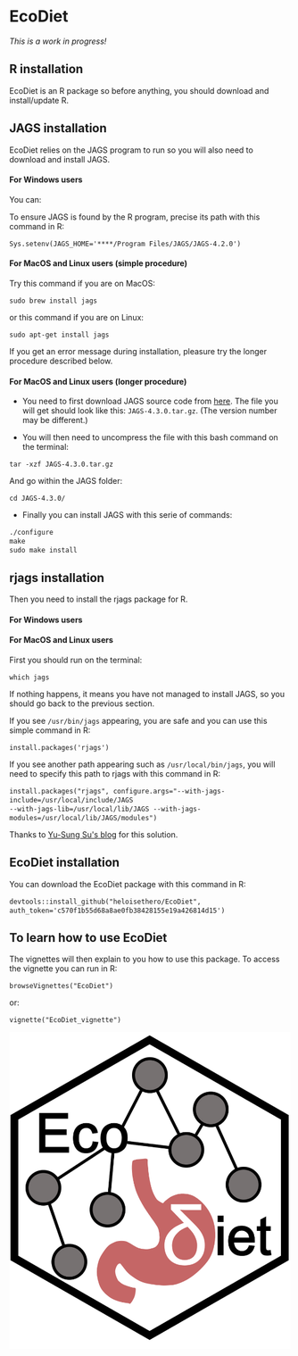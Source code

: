 # EcoDiet

*This is a work in progress!*

## R installation

EcoDiet is an R package so before anything, you should download and install/update R.

## JAGS installation

EcoDiet relies on the JAGS program to run so you will also need to download and install JAGS.

#### For Windows users

You can:

To ensure JAGS is found by the R program, precise its path with this command in R:
```
Sys.setenv(JAGS_HOME='****/Program Files/JAGS/JAGS-4.2.0')
```

#### For MacOS and Linux users (simple procedure)

Try this command if you are on MacOS:
```
sudo brew install jags
```

or this command if you are on Linux:
```
sudo apt-get install jags
```

If you get an error message during installation, pleasure try the longer procedure described below.

#### For MacOS and Linux users (longer procedure)

* You need to first download JAGS source code from [here](https://sourceforge.net/projects/mcmc-jags/). The file you will get should look like this: `JAGS-4.3.0.tar.gz`. (The version number may be different.)

* You will then need to uncompress the file with this bash command on the terminal:
```
tar -xzf JAGS-4.3.0.tar.gz
```
And go within the JAGS folder:
```
cd JAGS-4.3.0/
```

* Finally you can install JAGS with this serie of commands:
```
./configure
make
sudo make install
```

## rjags installation

Then you need to install the rjags package for R.

#### For Windows users

#### For MacOS and Linux users

First you should run on the terminal:
```
which jags
```

If nothing happens, it means you have not managed to install JAGS, so you should go back to the previous section.

If you see `/usr/bin/jags` appearing, you are safe and you can use this simple command in R:
```
install.packages('rjags')
```

If you see another path appearing such as `/usr/local/bin/jags`, you will need to specify this path to rjags with this command in R:
```
install.packages("rjags", configure.args="--with-jags-include=/usr/local/include/JAGS 
--with-jags-lib=/usr/local/lib/JAGS --with-jags-modules=/usr/local/lib/JAGS/modules")
```

Thanks to [Yu-Sung Su's blog](http://yusung.blogspot.com/2009/01/install-jags-and-rjags-in-fedora.html) for this solution.

## EcoDiet installation

You can download the EcoDiet package with this command in R:
```
devtools::install_github("heloisethero/EcoDiet", auth_token='c570f1b55d68a8ae0fb38428155e19a426814d15')
```

## To learn how to use EcoDiet

The vignettes will then explain to you how to use this package. To access the vignette you can run in R:
```
browseVignettes("EcoDiet")
```
or:
```
vignette("EcoDiet_vignette")
```

![](man/figures/logo.PNG)
